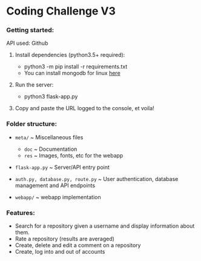 # Coding Challenge V3

### Getting started:
API used: Github

1. Install dependencies (python3.5+ required):
	- python3 -m pip install -r requirements.txt
	- You can install mongodb for linux [here](https://www.mongodb.com/docs/manual/administration/install-on-linux/)

2. Run the server:
	- python3 flask-app.py

3. Copy and paste the URL logged to the console, et voila!

### Folder structure:
- `meta/` ~ Miscellaneous files
	- `doc` ~ Documentation
	- `res` ~ Images, fonts, etc for the webapp

- `flask-app.py` ~ Server/API entry point
- `auth.py, database.py, route.py` ~ User authentication, database management and API endpoints
- `webapp/` ~ webapp implementation

### Features: 
- Search for a repository given a username and display information about them.
- Rate a repository (results are averaged)
- Create, delete and edit a comment on a repository
- Create, log into and out of accounts
